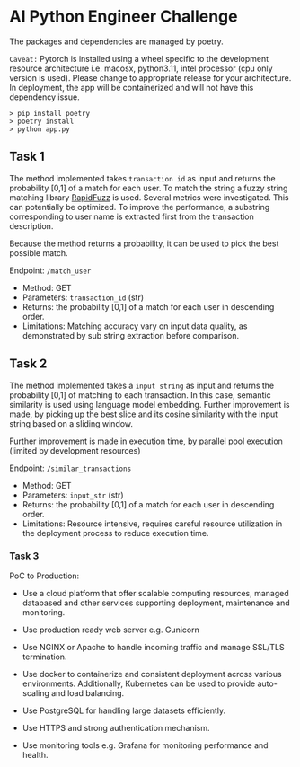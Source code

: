 # AI Python Engineer Challenge 


The packages and dependencies are managed by poetry. 

`Caveat:` Pytorch is installed using a wheel specific to the development resource architecture i.e. macosx, python3.11, intel processor (cpu only version is used). Please change to appropriate release for your architecture. In deployment, the app will be containerized and will not have this dependency issue.  
```
> pip install poetry 
> poetry install 
> python app.py
```

## Task 1

The method implemented takes `transaction id` as input and returns the probability [0,1] of a match for each user. To match the string a fuzzy string matching library [RapidFuzz](https://pypi.org/project/rapidfuzz/) is used. Several metrics were investigated. This can potentially be optimized. To improve the performance, a substring corresponding to user name is extracted first from the transaction description. 

Because the method returns a probability, it can be used to pick the best possible match. 


Endpoint: `/match_user`
* Method: GET
* Parameters: `transaction_id` (str)
* Returns: the probability [0,1] of a match for each user in descending order. 
* Limitations: Matching accuracy vary on input data quality, as demonstrated by sub string extraction before comparison. 


## Task 2 
The method implemented takes a `input string` as input and returns the probability [0,1] of matching to each transaction. In this case, semantic similarity is used using language model embedding. Further improvement is made, by picking up the best slice and its cosine similarity with the input string based on a sliding window.

Further improvement is made in execution time, by parallel pool execution (limited by development resources) 

Endpoint: `/similar_transactions`
* Method: GET
* Parameters: `input_str` (str)
* Returns: the probability [0,1] of a match for each user in descending order.
* Limitations: Resource intensive, requires careful resource utilization in the deployment process to reduce execution time. 



### Task 3

PoC to Production: 


* Use a cloud platform that offer scalable computing resources, managed databased and other services supporting deployment, maintenance and monitoring. 

* Use production ready web server e.g. Gunicorn

* Use NGINX or Apache to handle incoming traffic and manage SSL/TLS termination. 

* Use docker to containerize and consistent deployment across various environments. Additionally, Kubernetes can be used to provide auto-scaling and load balancing. 

* Use PostgreSQL for handling large datasets efficiently. 

* Use HTTPS and strong authentication mechanism. 

* Use monitoring tools e.g. Grafana for monitoring performance and health. 